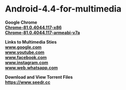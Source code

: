 # Android-4.4-for-multimedia


<b>Google Chrome</b></br>
<a href="https://drive.google.com/uc?id=12d5al9M1fU3GIMQP56reQdIRgHpfnoRc&authuser=0&export=download">
 <b> Chrome-81.0.4044.117-x86<b>
 </a>
<br> 
 <a href="https://www.apkmirror.com/apk/google-inc/chrome/chrome-81-0-4044-117-release/google-chrome-fast-secure-81-0-4044-117-3-android-apk-download/">
 <b> Chrome-81.0.4044.117-armeabi-v7a<b>
 </a>
<br>

<b> Links to Multimedia Sties  </b>  <br>
www.google.com <br>
www.youtube.com <br>
www.facebook.com <br>
www.instagram.com <br>
www.web.whatsapp.com <br>

<b> Download and View Torrent Files </b> <br>
https://www.seedr.cc <br>
